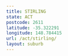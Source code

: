 ```yaml
---
title: STIRLING
state: ACT
postcode: 2611
latitude: -35.322291
longitude: 148.784415
url: /act/stirling/
layout: suburb
---
```

